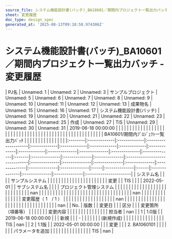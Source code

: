 ```yaml
---
source_file: システム機能設計書(バッチ)_BA10601／期間内プロジェクト一覧出力バッチ.xlsx
sheet: 変更履歴
doc_type: design_spec
generated_at: '2025-08-13T09:18:58.974306Z'
---
```


# システム機能設計書(バッチ)_BA10601／期間内プロジェクト一覧出力バッチ - 変更履歴

| PJ名     | Unnamed: 1   | Unnamed: 2   | Unnamed: 3          | サンプルプロジェクト   | Unnamed: 5   | Unnamed: 6   | Unnamed: 7   | Unnamed: 8   | Unnamed: 9   | Unnamed: 10   | Unnamed: 11   | Unnamed: 12   | Unnamed: 13   | 成果物名   | Unnamed: 15   | Unnamed: 16   | Unnamed: 17   | システム機能設計書(バッチ)                | Unnamed: 19   | Unnamed: 20   | Unnamed: 21   | Unnamed: 22   | Unnamed: 23   | Unnamed: 24   | Unnamed: 25   | 作成   | Unnamed: 27   | TIS   | Unnamed: 29   | Unnamed: 30   | Unnamed: 31   | 2019-06-18 00:00:00   |
|         |              |              |                     |              |              |              |              |              |              |               |               |               |               |        |               |               |               |                               |               |               |               |               |               |               |               |      |               |       |               |               |               |                       |
|         |              |              |                     |              |              |              |              |              |              |               |               |               |               |        |               |               |               | BA10601/期間内ﾌﾟﾛｼﾞｪｸﾄ一覧出力ﾊﾞｯﾁ   |               |               |               |               |               |               |               |      |               |       |               |               |               |                       |
|:--------|:-------------|:-------------|:--------------------|:-------------|:-------------|:-------------|:-------------|:-------------|:-------------|:--------------|:--------------|:--------------|:--------------|:-------|:--------------|:--------------|:--------------|:------------------------------|:--------------|:--------------|:--------------|:--------------|:--------------|:--------------|:--------------|:-----|:--------------|:------|:--------------|:--------------|:--------------|:----------------------|
| システム名   |              |              |                     | サンプルシステム     |              |              |              |              |              |               |               |               |               |        |               |               |               |                               |               |               |               |               |               |               |               | 変更   |               | TIS   |               |               |               | 2022-05-01            |
| サブシステム名 |              |              |                     | プロジェクト管理システム |              |              |              |              |              |               |               |               |               |        |               |               |               |                               |               |               |               |               |               |               |               |      |               |       |               |               |               | nan                   |
|         |              |              |                     |              |              |              |              |              |              |               |               |               |               |        |               |               |               |                               |               |               |               |               |               |               |               |      |               |       |               |               |               | nan                   |
|         |              |              |                     |              |              |              |              |              |              |               |               |               | 変更履歴（ 1　/ 1 ） |        |               |               |               |                               |               |               |               |               |               |               |               |      |               |       |               |               |               | nan                   |
|         |              |              |                     |              |              |              |              |              |              |               |               |               |               |        |               |               |               |                               |               |               |               |               |               |               |               |      |               |       |               |               |               | nan                   |
| No.     | 版数           |              | 変更日                 |              |              | 区分           |              |              | 変更箇所（項番等）    |               |               |               |               |        |               | 変更内容          |               |                               |               |               |               |               |               |               |               |      |               |       |               |               | 担当者           | nan                   |
| 1       | 1.0版         |              | 2019-06-18 00:00:00 |              |              | 新規           |              |              | -            |               |               |               |               |        |               | (新規作成)        |               |                               |               |               |               |               |               |               |               |      |               |       |               |               | TIS           | nan                   |
| 2       | 1.1版         |              | 2022-05-01 00:00:00 |              |              | 変更           |              |              | 2. BA1060101 |               |               |               |               |        |               | パラメータを追加      |               |                               |               |               |               |               |               |               |               |      |               |       |               |               | TIS           | nan                   |
